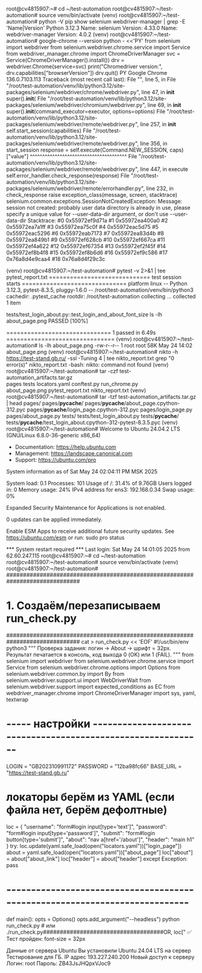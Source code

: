 root@cv4815907:~# cd ~/test-automation
root@cv4815907:~/test-automation# source venv/bin/activate
(venv) root@cv4815907:~/test-automation# python -V
pip show selenium webdriver-manager | grep -E 'Name|Version'
Python 3.12.3
Name: selenium
Version: 4.33.0
Name: webdriver-manager
Version: 4.0.2
(venv) root@cv4815907:~/test-automation# google-chrome --version
python - <<'PY'
from selenium import webdriver
from selenium.webdriver.chrome.service import Service
from webdriver_manager.chrome import ChromeDriverManager
svc = Service(ChromeDriverManager().install())
drv = webdriver.Chrome(service=svc)
print("Chromedriver version:", drv.capabilities["browserVersion"])
drv.quit()
PY
Google Chrome 136.0.7103.113 
Traceback (most recent call last):
  File "<stdin>", line 5, in <module>
  File "/root/test-automation/venv/lib/python3.12/site-packages/selenium/webdriver/chrome/webdriver.py", line 47, in __init__
    super().__init__(
  File "/root/test-automation/venv/lib/python3.12/site-packages/selenium/webdriver/chromium/webdriver.py", line 69, in __init__
    super().__init__(command_executor=executor, options=options)
  File "/root/test-automation/venv/lib/python3.12/site-packages/selenium/webdriver/remote/webdriver.py", line 257, in __init__
    self.start_session(capabilities)
  File "/root/test-automation/venv/lib/python3.12/site-packages/selenium/webdriver/remote/webdriver.py", line 356, in start_session
    response = self.execute(Command.NEW_SESSION, caps)["value"]
               ^^^^^^^^^^^^^^^^^^^^^^^^^^^^^^^^^^^^^^^
  File "/root/test-automation/venv/lib/python3.12/site-packages/selenium/webdriver/remote/webdriver.py", line 447, in execute
    self.error_handler.check_response(response)
  File "/root/test-automation/venv/lib/python3.12/site-packages/selenium/webdriver/remote/errorhandler.py", line 232, in check_response
    raise exception_class(message, screen, stacktrace)
selenium.common.exceptions.SessionNotCreatedException: Message: session not created: probably user data directory is already in use, please specify a unique value for --user-data-dir argument, or don't use --user-data-dir
Stacktrace:
#0 0x55972ef9d71a <unknown>
#1 0x55972ea400a0 <unknown>
#2 0x55972ea7a1ff <unknown>
#3 0x55972ea75c0f <unknown>
#4 0x55972eac5d75 <unknown>
#5 0x55972eac5296 <unknown>
#6 0x55972eab7173 <unknown>
#7 0x55972ea83d4b <unknown>
#8 0x55972ea849b1 <unknown>
#9 0x55972ef628cb <unknown>
#10 0x55972ef667ca <unknown>
#11 0x55972ef4a622 <unknown>
#12 0x55972ef67354 <unknown>
#13 0x55972ef2f45f <unknown>
#14 0x55972ef8b4f8 <unknown>
#15 0x55972ef8b6d6 <unknown>
#16 0x55972ef9c586 <unknown>
#17 0x76a8d4e9caa4 <unknown>
#18 0x76a8d4f29c3c <unknown>

(venv) root@cv4815907:~/test-automation# pytest -v 2>&1 | tee pytest_report.txt
============================= test session starts ==============================
platform linux -- Python 3.12.3, pytest-8.3.5, pluggy-1.6.0 -- /root/test-automation/venv/bin/python3
cachedir: .pytest_cache
rootdir: /root/test-automation
collecting ... collected 1 item

tests/test_login_about.py::test_login_and_about_font_size ls -lh about_page.png
PASSED         [100%]

============================== 1 passed in 6.49s ===============================
(venv) root@cv4815907:~/test-automation# ls -lh about_page.png
-rw-r--r-- 1 root root 58K May 24 14:02 about_page.png
(venv) root@cv4815907:~/test-automation# nikto -h https://test-stand.gb.ru/ -ssl -Tuning 4 | tee nikto_report.txt
grep "0 error(s)" nikto_report.txt
-bash: nikto: command not found
(venv) root@cv4815907:~/test-automation# tar -czf test-automation_artifacts.tar.gz \
    pages tests locators.yaml conftest.py run_chrome.py \
    about_page.png pytest_report.txt nikto_report.txt
(venv) root@cv4815907:~/test-automation# tar -tzf test-automation_artifacts.tar.gz | head
pages/
pages/__pycache__/
pages/__pycache__/about_page.cpython-312.pyc
pages/__pycache__/login_page.cpython-312.pyc
pages/login_page.py
pages/about_page.py
tests/
tests/test_login_about.py
tests/__pycache__/
tests/__pycache__/test_login_about.cpython-312-pytest-8.3.5.pyc
(venv) root@cv4815907:~/test-automation# Welcome to Ubuntu 24.04.2 LTS (GNU/Linux 6.8.0-36-generic x86_64)

 * Documentation:  https://help.ubuntu.com
 * Management:     https://landscape.canonical.com
 * Support:        https://ubuntu.com/pro

 System information as of Sat May 24 02:04:11 PM MSK 2025

  System load:  0.1               Processes:             101
  Usage of /:   31.4% of 9.76GB   Users logged in:       0
  Memory usage: 24%               IPv4 address for ens3: 192.168.0.34
  Swap usage:   0%


Expanded Security Maintenance for Applications is not enabled.

0 updates can be applied immediately.

Enable ESM Apps to receive additional future security updates.
See https://ubuntu.com/esm or run: sudo pro status


*** System restart required ***
Last login: Sat May 24 14:01:05 2025 from 62.60.247.115
root@cv4815907:~# cd ~/test-automation
root@cv4815907:~/test-automation# source venv/bin/activate
(venv) root@cv4815907:~/test-automation# ##############################################################################
# 1. Создаём/перезаписываем run_check.py
##############################################################################
cat > run_check.py << 'EOF'
#!/usr/bin/env python3
"""
Проверка задания: логин → About → шрифт = 32px.
Результат печатается в консоль, код выхода 0 (OK) или 1 (FAIL).
"""
from selenium import webdriver
from selenium.webdriver.chrome.service import Service
from selenium.webdriver.chrome.options import Options
from selenium.webdriver.common.by import By
from selenium.webdriver.support.ui import WebDriverWait
from selenium.webdriver.support import expected_conditions as EC
from webdriver_manager.chrome import ChromeDriverManager
import sys, yaml, textwrap

# ----- настройки ------------------------------------------------------------
LOGIN    = "GB202310991172"
PASSWORD = "12ba98fc66"
BASE_URL = "https://test-stand.gb.ru"
# локаторы берём из YAML (если файла нет, берём дефолтные)
loc = {
    "username": "form#login input[type='text']",
    "password": "form#login input[type='password']",
    "submit":   "form#login button[type='submit']",
    "about":    "nav a[href='/about']",
    "header":   "main h1"
}
try:
    loc.update(yaml.safe_load(open("locators.yaml"))["login_page"])
    about = yaml.safe_load(open("locators.yaml"))["about_page"]
    loc["about"]  = about["about_link"]
    loc["header"] = about["header"]
except Exception:
    pass
# ---------------------------------------------------------------------------

def main():
    opts = Options()
    opts.add_argument("--headless")
python run_check.py   # или ./run_check.py####################################OR, loc["
✅  Тест пройден: font-size = 32px 

Данные от сервера Ubuntu 
Вы установили Ubuntu 24.04 LTS на сервер Тестирование для ГБ. IP адрес 193.227.240.200
Новый доступ к серверу
Логин: root
Пароль: ZB43JsJHQpxVJoc9

